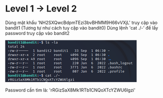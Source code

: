 # Level 1 -> Level 2
Dùng mật khẩu 'NH2SXQwcBdpmTEzi3bvBHMM9H66vVXjL' truy cập vào bandit1 (Tương tự như cách tuy cập vào bandit0)
Dùng lệnh 'cat ./-' để lấy password truy cập vào bandit2

![level1_2](level1_2.png)

Password cần tìm là: 'rRGizSaX8Mk1RTb1CNQoXTcYZWU6lgzi'